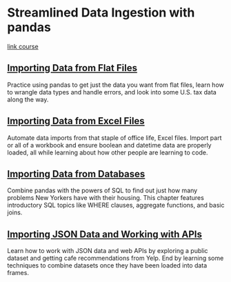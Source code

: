 # Streamlined Data Ingestion with pandas

[link course](https://app.datacamp.com/learn/courses/streamlined-data-ingestion-with-pandas)

## [Importing Data from Flat Files](./01_importing_data_from_flat_files/)

Practice using pandas to get just the data you want from flat files, learn how to wrangle data types and handle errors, and look into some U.S. tax data along the way. 


## [Importing Data from Excel Files](./02_importing_data_from_excel_files/)

Automate data imports from that staple of office life, Excel files. Import part or all of a workbook and ensure boolean and datetime data are properly loaded, all while learning about how other people are learning to code. 


## [Importing Data from Databases](./03_importing_data_from_databases/)

Combine pandas with the powers of SQL to find out just how many problems New Yorkers have with their housing. This chapter features introductory SQL topics like WHERE clauses, aggregate functions, and basic joins. 


## [Importing JSON Data and Working with APIs](./04_importing_json_data_and_working_with_apis/)

Learn how to work with JSON data and web APIs by exploring a public dataset and getting cafe recommendations from Yelp. End by learning some techniques to combine datasets once they have been loaded into data frames.